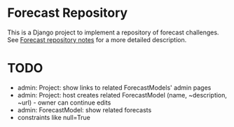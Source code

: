 # Forecast Repository

This is a Django project to implement a repository of forecast challenges. See
[Forecast repository notes](https://docs.google.com/document/d/1cKQY0tgSR8QkxvJUEuMR1xBCvzNYBnMhkNYgK3hCOsk) for
a more detailed description.


# TODO

- admin: Project: show links to related ForecastModels' admin pages
- admin: Project: host creates related ForecastModel (name, ~description, ~url) - owner can continue edits
- admin: ForecastModel: show related forecasts
- constraints like null=True
